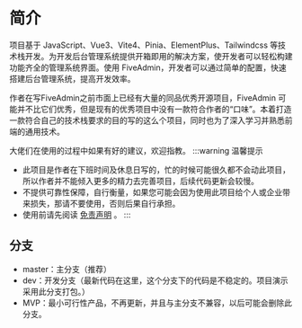 # 简介
项目基于 JavaScript、Vue3、Vite4、Pinia、ElementPlus、Tailwindcss 等技术栈开发。为开发后台管理系统提供开箱即用的解决方案，使开发者可以轻松构建功能齐全的管理系统界面。使用 FiveAdmin，开发者可以通过简单的配置，快速搭建后台管理系统，提高开发效率。

作者在写FiveAdmin之前市面上已经有大量的同品优秀开源项目，FiveAdmin 可能并不比它们优秀，但是现有的优秀项目中没有一款符合作者的“口味”。本着打造一款符合自己的技术栈要求的目的写的这么个项目，同时也为了深入学习并熟悉前端的通用技术。

<!-- FiveAdmin是轻量简洁的，没有大量过度封装的公共组件，这也显得 FiveAdmin 的示例页面看起来并不丰富。 -->

大佬们在使用的过程中如果有好的建议，欢迎指教。
:::warning 温馨提示
+   此项目是作者在下班时间及休息日写的，忙的时候可能很久都不会动此项目，所以作者并不能倾入更多的精力去完善项目，后续代码更新会较慢。
+  不提供可靠性保障，自行衡量，如果您可能会因为使用此项目给个人或企业带来损失，那请不要使用，否则后果自行承担。
+   使用前请先阅读 [免责声明](../other/disclaimer.md#免责声明)  。
:::

## 分支
+   master：主分支（推荐）
+   dev：开发分支（最新代码在这里，这个分支下的代码是不稳定的。项目演示采用此分支打包。）
+   MVP：最小可行性产品，不再更新，并且与主分支不兼容，以后可能会删除此分支。
